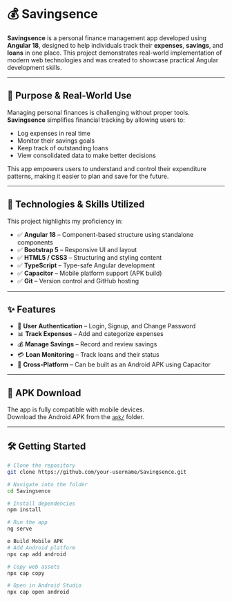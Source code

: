 # 💰 Savingsence

**Savingsence** is a personal finance management app developed using **Angular 18**, designed to help individuals track their **expenses**, **savings**, and **loans** in one place. This project demonstrates real-world implementation of modern web technologies and was created to showcase practical Angular development skills.

---

## 🎯 Purpose & Real-World Use

Managing personal finances is challenging without proper tools. **Savingsence** simplifies financial tracking by allowing users to:

- Log expenses in real time
- Monitor their savings goals
- Keep track of outstanding loans
- View consolidated data to make better decisions

This app empowers users to understand and control their expenditure patterns, making it easier to plan and save for the future.

---

## 🧠 Technologies & Skills Utilized

This project highlights my proficiency in:

- ✅ **Angular 18** – Component-based structure using standalone components
- ✅ **Bootstrap 5** – Responsive UI and layout
- ✅ **HTML5 / CSS3** – Structuring and styling content
- ✅ **TypeScript** – Type-safe Angular development
- ✅ **Capacitor** – Mobile platform support (APK build)
- ✅ **Git** – Version control and GitHub hosting

---

## ✨ Features

- 🔐 **User Authentication** – Login, Signup, and Change Password
- 📊 **Track Expenses** – Add and categorize expenses
- 💰 **Manage Savings** – Record and review savings
- 💳 **Loan Monitoring** – Track loans and their status
- 📱 **Cross-Platform** – Can be built as an Android APK using Capacitor

---

## 📱 APK Download

The app is fully compatible with mobile devices.  
Download the Android APK from the [`apk/`](./apk) folder.

---

## 🛠️ Getting Started

```bash
# Clone the repository
git clone https://github.com/your-username/Savingsence.git

# Navigate into the folder
cd Savingsence

# Install dependencies
npm install

# Run the app
ng serve

⚙️ Build Mobile APK
# Add Android platform
npx cap add android

# Copy web assets
npx cap copy

# Open in Android Studio
npx cap open android
